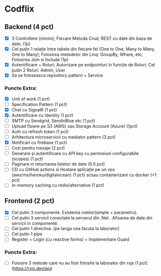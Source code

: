 # Codflix

## Backend (4 pct)

- [x] 3 Controllere (minim); Fiecare Metoda Crud, REST cu date din baza de date. (1p)
- [x] Cel puțin 1 relație între tabele din fiecare fel (One to One, Many to Many, One to Many); Folosirea metodelor din Linq: GroupBy, Where, etc; Folosirea Join si Include (1p)
- [x] Autentificare + Roluri; Autorizare pe endpointuri în funcție de Roluri; Cel putin 2 Roluri: Admin, User 
- [x] Sa se foloseasca repository pattern + Service 

### Puncte Extra:
- [x] Unit of work (1 pct)
- [ ] Specification Pattern (1 pct)
- [x] Chat cu SignalR (1 pct)
- [x] Autentificare cu Identity (1 pct)
- [ ] SMTP cu Sendgrid, SendinBlue etc (1 pct)
- [ ] Upload fisiere pe S3 (AWS) sau Storage Account (Azure) (1pct)
- [ ] Auth cu refresh token (1 pct)
- [ ] Arhitectura microservicii cu mediator pattern (3 pct)
- [x] Notificari cu firebase (1 pct)
- [ ] Cozi pentru mesaje (2 pct)
- [ ] Generare și autentificare cu API key cu permisiuni configurabile (scopes) (1 pct)
- [ ] Paginare in returnarea listelor de date (0.5 pct)
- [ ] CD cu GitHub actions si Hostare aplicație pe un vps (aws/ms/heroku/digitalocean) (1 pct) si/sau containerizare cu docker (+1 pct)
- [ ] In-memory caching cu redis/alternative (1 pct)

## Frontend (2 pct)

- [x] Cel putin 3 componente. Existenta rutelor(simple + parametru).
- [ ] Cel putin 3 servicii conectate la serverul din .Net . Afisarea de date din servicii in componente.
- [ ] Cel putin 1 directiva. (pe langa cea facuta la laborator)
- [ ] Cel putin 1 pipe
- [ ] Register + Login (cu reactive forms) + Implementare Guard

### Puncte Extra:
- [ ] Folosire 3 metode care nu au fost folosite la laborator din rxjs (1 pct) (https://rxjs.dev/api)
